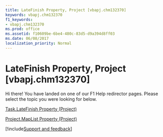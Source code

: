 ```yaml
---
title: LateFinish Property, Project [vbapj.chm132370]
keywords: vbapj.chm132370
f1_keywords:
- vbapj.chm132370
ms.prod: office
ms.assetid: f10609be-6be4-480c-83d5-d9a394d8ff03
ms.date: 06/08/2017
localization_priority: Normal
---
```



# LateFinish Property, Project [vbapj.chm132370]

Hi there! You have landed on one of our F1 Help redirector pages. Please select the topic you were looking for below.

[Task.LateFinish Property (Project)](https://msdn.microsoft.com/library/27750d44-8b3d-fa89-8fe2-3065fa7665ac%28Office.15%29.aspx)

[Project.MapList Property (Project)](https://msdn.microsoft.com/library/b124f86e-fec6-ab92-93ff-5db4eff16892%28Office.15%29.aspx)

[!include[Support and feedback](~/includes/feedback-boilerplate.md)]
